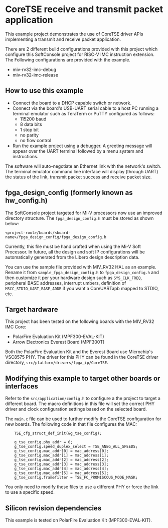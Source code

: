 # CoreTSE receive and transmit packet application

This example project demonstrates the use of CoreTSE driver APIs implementing a
transmit and receive packet application.

There are 2 different build configurations provided with this project which
configure this SoftConsole project for RISC-V IMC instruction extension.
The Following configurations are provided with the example.

- miv-rv32-imc-debug
- miv-rv32-imc-release

## How to use this example

- Connect the board to a DHCP capable switch or network.
- Connect via the board's USB-UART serial cable to a host PC running a terminal
  emulator such as TeraTerm or PuTTY configured as follows:
   - 115200 baud
   - 8 data bits
   - 1 stop bit
   - no parity
   - no flow control
- Run the example project using a debugger. A greeting message will appear over
  the UART terminal followed by a menu system and instructions.

The software will auto-negotiate an Ethernet link with the network's switch.
The terminal emulator command line interface will display (through UART) the
status of the link, transmit packet success and receive packet size.

## fpga_design_config (formerly known as hw_config.h)

The SoftConsole project targeted for Mi-V processors now use an improved directory
structure.
The `fpga_design_config.h` must be stored as shown below:

`<project-root>/boards/<board-name>/fpga_design_config/fpga_design_config.h`

Currently, this file must be hand crafted when using the Mi-V Soft Processor.
In future, all the design and soft IP configurations will be automatically generated
from the Libero design description data.

You can use the sample file provided with MIV_RV32 HAL as an example.
Rename it from `sample_fpga_design_config.h` to `fpga_design_config.h` and then customize
it per your hardware design such as `SYS_CLK_FREQ`, peripheral BASE addresses, interrupt
umbers, definition of `MSCC_STDIO_UART_BASE_ADDR` if you want a CoreUARTapb mapped
to STDIO, etc.

## Target hardware

This project has been tested on the following boards with the MIV_RV32 IMC Core:

- PolarFire Evaluation Kit (MPF300-EVAL-KIT)
- Arrow Electronics Everest Board (MPF300T)
  
Both the PolarFire Evaluation Kit and the Everest Board use Microchip's VSC8575 PHY.
The driver for this PHY can be found in the CoreTSE driver directory, `src/platform/drivers/fpga_ip/CoreTSE`.

## Modifying this example to target other boards or interfaces

Refer to the `src/application/config.h` to configure a the project to target a different
board.
The macro definitions in this file will set the correct PHY driver and clock configuration
settings based on the selected board.

The `main.c` file can be used to further modify the CoreTSE configuration for new
boards.
The following code in that file configures the MAC:

``` {c}
    TSE_cfg_struct_def_init(&g_tse_config);

    g_tse_config.phy_addr = 0;
    g_tse_config.speed_duplex_select = TSE_ANEG_ALL_SPEEDS;
    g_tse_config.mac_addr[0] = mac_address[0];
    g_tse_config.mac_addr[1] = mac_address[1];
    g_tse_config.mac_addr[2] = mac_address[2];
    g_tse_config.mac_addr[3] = mac_address[3];
    g_tse_config.mac_addr[4] = mac_address[4];
    g_tse_config.mac_addr[5] = mac_address[5];
    g_tse_config.framefilter = TSE_FC_PROMISCOUS_MODE_MASK;
```

You only need to modify these files to use a different PHY or force the link to
use a specific speed.

## Silicon revision dependencies

This example is tested on PolarFire Evaluation Kit (MPF300-EVAL-KIT).
